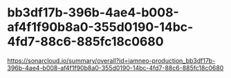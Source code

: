# bb3df17b-396b-4ae4-b008-af4f1f90b8a0-355d0190-14bc-4fd7-88c6-885fc18c0680
https://sonarcloud.io/summary/overall?id=iamneo-production_bb3df17b-396b-4ae4-b008-af4f1f90b8a0-355d0190-14bc-4fd7-88c6-885fc18c0680
